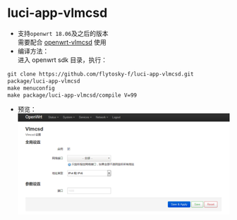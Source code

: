 # luci-app-vlmcsd
- 支持`openwrt 18.06`及之后的版本  
需要配合 [openwrt-vlmcsd](https://github.com/flytosky-f/openwrt-vlmcsd) 使用
- 编译方法：  
进入 openwrt sdk 目录，执行：
```
git clone https://github.com/flytosky-f/luci-app-vlmcsd.git package/luci-app-vlmcsd
make menuconfig
make package/luci-app-vlmcsd/compile V=99
```
- 预览：
![vlmcsd](pic/luci-app-vlmcsd-1.png)
